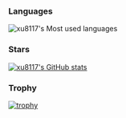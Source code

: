 
### Languages
![xu8117's Most used languages](https://github-readme-stats.vercel.app/api/top-langs/?username=xu8117&layout=compact&hide_border=true&langs_count=10)

### Stars
[![xu8117's GitHub stats](https://github-readme-stats.vercel.app/api?username=xu8117)](https://github.com/anuraghazra/github-readme-stats)

### Trophy
[![trophy](https://github-profile-trophy.vercel.app/?username=xu8117)](https://github.com/ryo-ma/github-profile-trophy)
